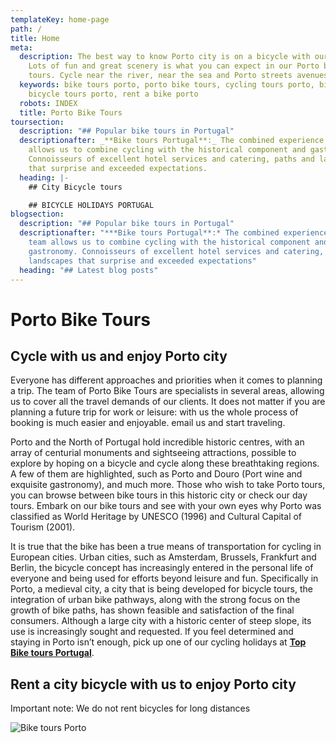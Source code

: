 ```yaml
---
templateKey: home-page
path: /
title: Home
meta:
  description: The best way to know Porto city is on a bicycle with our guides.
    Lots of fun and great scenery is what you can expect in our Porto bike
    tours. Cycle near the river, near the sea and Porto streets avenues.
  keywords: bike tours porto, porto bike tours, cycling tours porto, bike porto,
    bicycle tours porto, rent a bike porto
  robots: INDEX
  title: Porto Bike Tours
toursection:
  description: "## Popular bike tours in Portugal"
  descriptionafter: _**Bike tours Portugal**:_ The combined experience of our team
    allows us to combine cycling with the historical component and gastronomy.
    Connoisseurs of excellent hotel services and catering, paths and landscapes
    that surprise and exceeded expectations.
  heading: |-
    ## City Bicycle tours

    ## BICYCLE HOLIDAYS PORTUGAL
blogsection:
  description: "## Popular bike tours in Portugal"
  descriptionafter: "***Bike tours Portugal**:* The combined experience of our
    team allows us to combine cycling with the historical component and
    gastronomy. Connoisseurs of excellent hotel services and catering, paths and
    landscapes that surprise and exceeded expectations"
  heading: "## Latest blog posts"
---
```

# Porto Bike Tours

## Cycle with us and enjoy Porto city

Everyone has different approaches and priorities when it comes to planning a trip. The team of Porto Bike Tours are specialists in several areas, allowing us to cover all the travel demands of our clients. It does not matter if you are planning a future trip for work or leisure: with us the whole process of booking is much easier and enjoyable. email us and start traveling.

Porto and the North of Portugal hold incredible historic centres, with an array of centurial monuments and sightseeing attractions, possible to explore by hoping on a bicycle and cycle along these breathtaking regions. A few of them are highlighted, such as Porto and Douro (Port wine and exquisite gastronomy), and much more. Those who wish to take Porto tours, you can browse between bike tours in this historic city or check our day tours. Embark on our bike tours and see with your own eyes why Porto was classified as World Heritage by UNESCO (1996) and Cultural Capital of Tourism (2001).

It is true that the bike has been a true means of transportation for cycling in European cities. Urban cities, such as Amsterdam, Brussels, Frankfurt and Berlin, the bicycle concept has increasingly entered in the personal life of everyone and being used for efforts beyond leisure and fun. Specifically in Porto, a medieval city, a city that is being developed for bicycle tours, the integration of urban bike pathways, along with the strong focus on the growth of bike paths, has shown feasible and satisfaction of the final consumers. Although a large city with a historic center of steep slope, its use is increasingly sought and requested. If you feel determined and staying in Porto isn’t enough, pick up one of our cycling holidays at **[Top Bike tours Portugal](www.topbiketoursportugal.com)**.

## Rent a city bicycle with us to enjoy Porto city

Important note: We do not rent bicycles for long distances

![Bike tours Porto](/img/porto-bike-tours.jpg "Bike tours Porto")